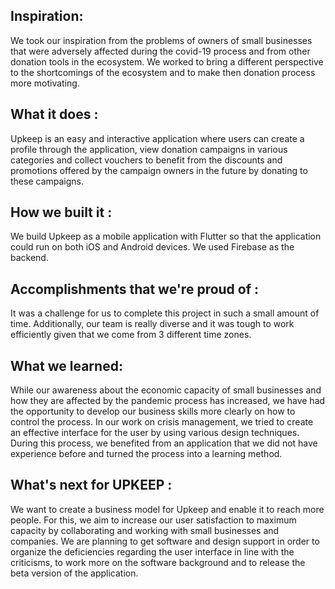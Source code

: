 ## Inspiration: 
We took our inspiration from the problems of owners of small businesses that were adversely affected during the covid-19 process and from other donation tools in the ecosystem. We worked to bring a different perspective to the shortcomings of the ecosystem and to make then donation process more motivating.

## What it does : 
Upkeep is an easy and interactive application where users can create a profile through the application, view donation campaigns in various categories and collect vouchers to benefit from the discounts and promotions offered by the campaign owners in the future by donating to these campaigns.

## How we built it : 
We build Upkeep as a mobile application with Flutter so that the application could run on both iOS and Android devices. We used Firebase as the backend.

## Accomplishments that we're proud of : 
It was a challenge for us to complete this project in such a small amount of time. Additionally, our team is really diverse and it was tough to work efficiently given that we come from 3 different time zones.


## What we learned: 
While our awareness about the economic capacity of small businesses and how they are affected by the pandemic process has increased, we have had the opportunity to develop our business skills more clearly on how to control the process. In our work on crisis management, we tried to create an effective interface for the user by using various design techniques. During this process, we benefited from an application that we did not have experience before and turned the process into a learning method.


## What's next for UPKEEP : 
We want to create a business model for Upkeep and enable it to reach more people. For this, we aim to increase our user satisfaction to maximum capacity by collaborating and working with small businesses and companies. We are planning to get software and design support in order to organize the deficiencies regarding the user interface in line with the criticisms, to work more on the software background and to release the beta version of the application.
